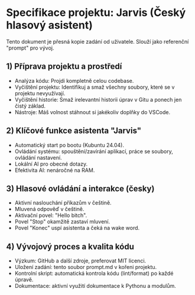 # Specifikace projektu: Jarvis (Český hlasový asistent)

Tento dokument je přesná kopie zadání od uživatele. Slouží jako referenční "prompt" pro vývoj.

## 1) Příprava projektu a prostředí
- Analýza kódu: Projdi kompletně celou codebase.
- Vyčištění projektu: Identifikuj a smaž všechny soubory, které se v projektu nevyužívají.
- Vyčištění historie: Smaž irelevantní historii úprav v Gitu a ponech jen čistý základ.
- Nástroje: Máš volnost stáhnout si jakékoliv doplňky do VSCode.

## 2) Klíčové funkce asistenta "Jarvis"
- Automatický start po bootu (Kubuntu 24.04).
- Ovládání systému: spouštění/zavírání aplikací, práce se soubory, ovládání nastavení.
- Lokální AI pro obecné dotazy.
- Efektivita AI: nenáročné na RAM.

## 3) Hlasové ovládání a interakce (česky)
- Aktivní naslouchání příkazům v češtině.
- Mluvená odpověď v češtině.
- Aktivační povel: "Hello bitch".
- Povel "Stop" okamžitě zastaví mluvení.
- Povel "Konec" uspí asistenta a čeká na wake word.

## 4) Vývojový proces a kvalita kódu
- Výzkum: GitHub a další zdroje, preferovat MIT licenci.
- Uložení zadání: tento soubor prompt.md v kořeni projektu.
- Kontrolní skript: automatická kontrola kódu (lint/format) po každé úpravě.
- Dokumentace: aktivní využití dokumentace k Pythonu a modulům.

